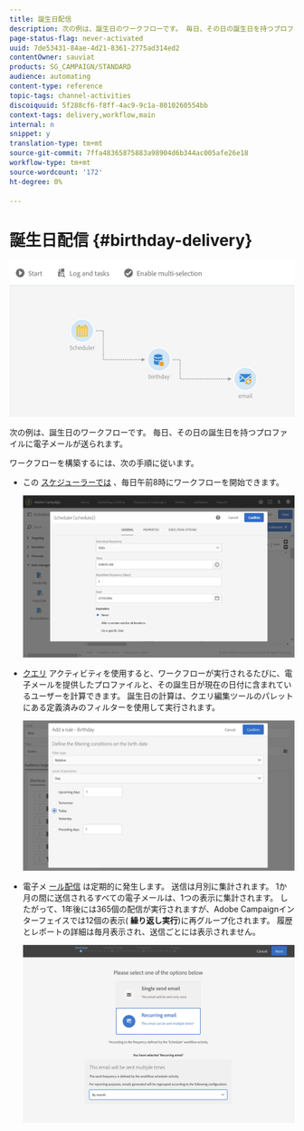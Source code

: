 ```yaml
---
title: 誕生日配信
description: 次の例は、誕生日のワークフローです。 毎日、その日の誕生日を持つプロファイルに電子メールが送られます。
page-status-flag: never-activated
uuid: 7de53431-84ae-4d21-8361-2775ad314ed2
contentOwner: sauviat
products: SG_CAMPAIGN/STANDARD
audience: automating
content-type: reference
topic-tags: channel-activities
discoiquuid: 5f288cf6-f8ff-4ac9-9c1a-8010260554bb
context-tags: delivery,workflow,main
internal: n
snippet: y
translation-type: tm+mt
source-git-commit: 7ffa48365875883a98904d6b344ac005afe26e18
workflow-type: tm+mt
source-wordcount: '172'
ht-degree: 0%

---
```



# 誕生日配信 {#birthday-delivery}

![](assets/wkf_delivery_example_1.png)

次の例は、誕生日のワークフローです。 毎日、その日の誕生日を持つプロファイルに電子メールが送られます。

ワークフローを構築するには、次の手順に従います。

* この [スケジューラーでは](../../automating/using/scheduler.md) 、毎日午前8時にワークフローを開始できます。

   ![](assets/wkf_delivery_example_2.png)

* [クエリ](../../automating/using/query.md) アクティビティを使用すると、ワークフローが実行されるたびに、電子メールを提供したプロファイルと、その誕生日が現在の日付に含まれているユーザーを計算できます。 誕生日の計算は、クエリ編集ツールのパレットにある定義済みのフィルターを使用して実行されます。

   ![](assets/wkf_delivery_example_3.png)

* 電子メ [ール配信](../../automating/using/email-delivery.md) は定期的に発生します。 送信は月別に集計されます。 1か月の間に送信されるすべての電子メールは、1つの表示に集計されます。 したがって、1年後には365個の配信が実行されますが、Adobe Campaignインターフェイスでは12個の表示( **繰り返し実行**)に再グループ化されます。 履歴とレポートの詳細は毎月表示され、送信ごとには表示されません。

   ![](assets/wkf_delivery_example_4.png)
